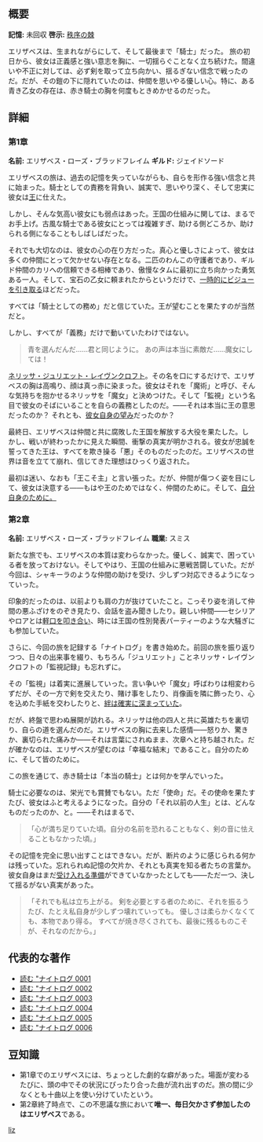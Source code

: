 <!-- title: エリザベス・ローズ・ブラッドフレイム -->

<!-- quote: 名誉のために、前へ、さらに高みへ！ -->

<!-- chapters: -1 -->

<!-- images: (Elizabeth's Chapter 1 Profile), (Elizabeth in the "Start Again" MV), (Elizabeth fighting along with Cecilia), (Elizbaeth's key moments illustrated through each day), (Elizabeth's Chapter 2 Profile), (Elizabeth writing her daily journal), (Elizabeth in Chapter 2's Ending) -->

<!-- model: false -->

## 概要

**記憶:** 未回収
**啓示:** [秩序の棘](#entry:thorn-of-order-entry)

エリザベスは、生まれながらにして、そして最後まで「騎士」だった。
旅の初日から、彼女は正義感と強い意志を胸に、一切揺らぐことなく立ち続けた。間違いや不正に対しては、必ず剣を取って立ち向かい、揺るぎない信念で戦ったのだ。だが、その鎧の下に隠れていたのは、仲間を思いやる優しい心。特に、ある青き乙女の存在は、赤き騎士の胸を何度もときめかせるのだった。

## 詳細

### 第1章

**名前:** エリザベス・ローズ・ブラッドフレイム
**ギルド:** ジェイドソード

エリザベスの旅は、過去の記憶を失っていながらも、自らを形作る強い信念と共に始まった。騎士としての責務を背負い、誠実で、思いやり深く、そして忠実に彼女は[王](#entry:outsider-entry)に仕えた。

しかし、そんな気高い彼女にも弱点はあった。王国の仕組みに関しては、まるでお手上げ。古風な騎士である彼女にとっては複雑すぎ、助ける側どころか、助けられる側になることもしばしばだった。

それでも大切なのは、彼女の心の在り方だった。真心と優しさによって、彼女は多くの仲間にとって欠かせない存在となる。二匹のわんこの守護者であり、ギルド仲間のカリへの信頼できる相棒であり、傲慢なタムに最初に立ち向かった勇気ある一人。そして、宝石の乙女に頼まれたからというだけで、[一時的にビジューを引き取る](https://www.youtube.com/live/oVguNTPnDww?feature=shared&t=1902)ほどだった。

すべては「騎士としての務め」だと信じていた。王が望むことを果たすのが当然だと。

しかし、すべてが「義務」だけで動いていたわけではない。

> 青を選んだんだ……君と同じように。
> あの声は本当に素敵だ……魔女にしては！

[ネリッサ・ジュリエット・レイヴンクロフト](#entry:nerissa-entry)。その名を口にするだけで、エリザベスの胸は高鳴り、顔は真っ赤に染まった。彼女はそれを「魔術」と呼び、そんな気持ちを抱かせるネリッサを「魔女」と決めつけた。そして「監視」という名目で彼女のそばにいることを自らの義務としたのだ。――それは本当に王の意思だったのか？ それとも、[彼女自身の望み](#entry:fire-and-flight-entry)だったのか？

最終日、エリザベスは仲間と共に腐敗した王国を解放する大役を果たした。しかし、戦いが終わったかに見えた瞬間、衝撃の真実が明かされる。彼女が忠誠を誓ってきた王は、すべてを欺き操る「悪」そのものだったのだ。エリザベスの世界は音を立てて崩れ、信じてきた理想はひっくり返された。

最初は迷い、なおも「王こそ主」と言い張った。だが、仲間が傷つく姿を目にして、彼女は決意する――もはや王のためではなく、仲間のために。そして、[自分自身のために。](https://www.youtube.com/live/_urPfTQnLes?t=17881)

### 第2章

**名前:** エリザベス・ローズ・ブラッドフレイム
**職業:** スミス

新たな旅でも、エリザベスの本質は変わらなかった。優しく、誠実で、困っている者を放っておけない。そしてやはり、王国の仕組みに悪戦苦闘していた。だが今回は、シャキーラのような仲間の助けを受け、少しずつ対応できるようになっていった。

印象的だったのは、以前よりも肩の力が抜けていたこと。こっそり姿を消して仲間の悪ふざけをのぞき見たり、会話を盗み聞きしたり。親しい仲間――セシリアやロアとは[軽口を叩き合い](https://www.youtube.com/live/wnQuawM-3Jc?si=50KJ0NQbXZVnvoL6&t=8749)、時には王国の性別発表パーティーのような大騒ぎにも参加していた。

さらに、今回の旅を記録する「ナイトログ」を書き始めた。前回の旅を振り返りつつ、日々の出来事を綴り、もちろん「ジュリエット」ことネリッサ・レイヴンクロフトの「監視記録」も忘れずに。

その「監視」は着実に進展していった。言い争いや「魔女」呼ばわりは相変わらずだが、その一方で剣を交えたり、賭け事をしたり、肖像画を隣に飾ったり、心を込めた手紙を交わしたりと、[絆は確実に深まっていた](#entry:maven-in-blue-entry)。

だが、終盤で思わぬ展開が訪れる。ネリッサは他の四人と共に英雄たちを裏切り、自らの道を選んだのだ。エリザベスの胸に去来した感情――怒りか、驚きか、裏切られた痛みか――それは言葉にされぬまま、次章へと持ち越された。だが確かなのは、エリザベスが望むのは「幸福な結末」であること。自分のために、そして皆のために。

この旅を通じて、赤き騎士は「本当の騎士」とは何かを学んでいった。

騎士に必要なのは、栄光でも賞賛でもない。ただ「使命」だ。その使命を果たすたび、彼女はふと考えるようになった。自分の「それ以前の人生」とは、どんなものだったのか、と。――それはまるで、

> 「心が満ち足りていた頃。自分の名前を恐れることもなく、剣の音に怯えることもなかった頃。」

その記憶を完全に思い出すことはできない。だが、断片のように感じられる何かは残っていた。忘れられぬ記憶の欠片か、それとも真実を知る者たちの言葉か。彼女自身はまだ[受け入れる準備](https://www.youtube.com/live/uEB2dIe37oo?si=6E-r2kSyXFeSXW_-&t=24060)ができていなかったとしても――ただ一つ、決して揺るがない真実があった。

> 「それでも私は立ち上がる。
> 剣を必要とする者のために、それを振るうたび、たとえ私自身が少しずつ壊れていっても。
> 優しさは柔らかくなくても、本物であり得る。
> すべてが焼き尽くされても、最後に残るものこそが、それなのだから。」

## 代表的な著作

- [読む "ナイトログ 0001](#text:liz-journal-c2d1)
- [読む "ナイトログ 0002](#text:liz-journal-c2d2)
- [読む "ナイトログ 0003](#text:liz-journal-c2d4)
- [読む "ナイトログ 0004](#text:liz-journal-c2d5)
- [読む "ナイトログ 0005](#text:liz-journal-c2d6)
- [読む "ナイトログ 0006](#text:liz-journal-c2d7)

## 豆知識

- 第1章でのエリザベスには、ちょっとした劇的な癖があった。場面が変わるたびに、頭の中でその状況にぴったり合った曲が流れ出すのだ。旅の間に少なくとも十曲以上を使い分けていたという。
- 第2章終了時点で、この不思議な旅において**唯一、毎日欠かさず参加したのはエリザベス**である。

[liz](#easter:easter-liz)
